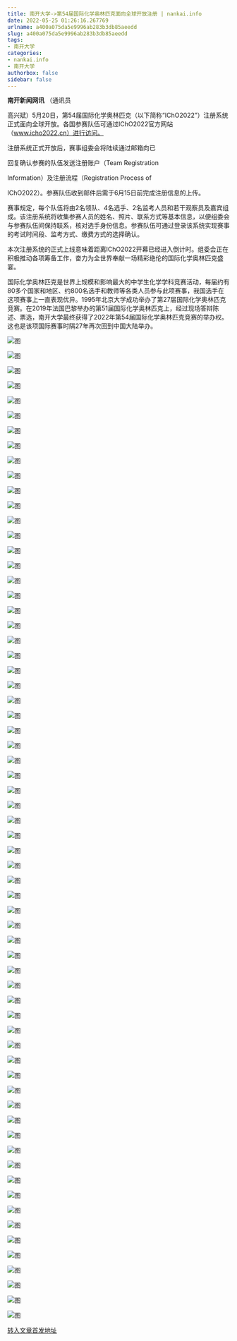 ```yaml
---
title: 南开大学->第54届国际化学奥林匹克面向全球开放注册 | nankai.info
date: 2022-05-25 01:26:16.267769
urlname: a400a075da5e9996ab283b3db85aeedd
slug: a400a075da5e9996ab283b3db85aeedd
tags: 
- 南开大学
categories:
- nankai.info
- 南开大学
authorbox: false
sidebar: false
---
```

[](http://www.icho2022.cn)

[](https://register.icho2022.cn/)

**南开新闻网讯** （通讯员

高兴斌）5月20日，第54届国际化学奥林匹克（以下简称“IChO2022”）注册系统正式面向全球开放。各国参赛队伍可通过IChO2022官方网站（www.icho2022.cn）进行访问。

注册系统正式开放后，赛事组委会将陆续通过邮箱向已
<!--more-->
回复确认参赛的队伍发送注册账户（Team Registration

Information）及注册流程（Registration Process of

IChO2022）。参赛队伍收到邮件后需于6月15日前完成注册信息的上传。

赛事规定，每个队伍将由2名领队、4名选手、2名监考人员和若干观察员及嘉宾组成。该注册系统将收集参赛人员的姓名、照片、联系方式等基本信息，以便组委会与参赛队伍间保持联系，核对选手身份信息。参赛队伍可通过登录该系统实现赛事的考试时间段、监考方式、缴费方式的选择确认。

本次注册系统的正式上线意味着距离IChO2022开幕已经进入倒计时。组委会正在积极推动各项筹备工作，奋力为全世界奉献一场精彩绝伦的国际化学奥林匹克盛宴。

国际化学奥林匹克是世界上规模和影响最大的中学生化学学科竞赛活动，每届约有80多个国家和地区、约800名选手和教师等各类人员参与此项赛事，我国选手在这项赛事上一直表现优异。1995年北京大学成功举办了第27届国际化学奥林匹克竞赛。在2019年法国巴黎举办的第51届国际化学奥林匹克上，经过现场答辩陈述、票选，南开大学最终获得了2022年第54届国际化学奥林匹克竞赛的举办权。这也是该项国际赛事时隔27年再次回到中国大陆举办。

![图](http://news.nankai.edu.cn/ywsd/system/2022/05/22/g)

![图](http://news.nankai.edu.cn/ywsd/system/2022/05/22/n)

![图](http://news.nankai.edu.cn/ywsd/system/2022/05/22/p)

![图](http://news.nankai.edu.cn/ywsd/system/2022/05/22/)

![图](http://news.nankai.edu.cn/ywsd/system/2022/05/22/b)

![图](http://news.nankai.edu.cn/ywsd/system/2022/05/22/e)

![图](http://news.nankai.edu.cn/ywsd/system/2022/05/22/d)

![图](http://news.nankai.edu.cn/ywsd/system/2022/05/22/4)

![图](http://news.nankai.edu.cn/ywsd/system/2022/05/22/a)

![图](http://news.nankai.edu.cn/ywsd/system/2022/05/22/9)

![图](http://news.nankai.edu.cn/ywsd/system/2022/05/22/d)

![图](http://news.nankai.edu.cn/ywsd/system/2022/05/22/c)

![图](http://news.nankai.edu.cn/ywsd/system/2022/05/22/_)

![图](http://news.nankai.edu.cn/ywsd/system/2022/05/22/7)

![图](http://news.nankai.edu.cn/ywsd/system/2022/05/22/1)

![图](http://news.nankai.edu.cn/ywsd/system/2022/05/22/9)

![图](http://news.nankai.edu.cn/ywsd/system/2022/05/22/5)

![图](http://news.nankai.edu.cn/ywsd/system/2022/05/22/4)

![图](http://news.nankai.edu.cn/ywsd/system/2022/05/22/0)

![图](http://news.nankai.edu.cn/ywsd/system/2022/05/22/0)

![图](http://news.nankai.edu.cn/ywsd/system/2022/05/22/0)

![图](http://news.nankai.edu.cn/ywsd/system/2022/05/22/3)

![图](http://news.nankai.edu.cn/ywsd/system/2022/05/22/0)

![图](http://news.nankai.edu.cn/ywsd/system/2022/05/22/0)

![图](http://news.nankai.edu.cn/)

![图](http://news.nankai.edu.cn/ywsd/system/2022/05/22/9)

![图](http://news.nankai.edu.cn/ywsd/system/2022/05/22/5)

![图](http://news.nankai.edu.cn/ywsd/system/2022/05/22/4)

![图](http://news.nankai.edu.cn/)

![图](http://news.nankai.edu.cn/ywsd/system/2022/05/22/0)

![图](http://news.nankai.edu.cn/ywsd/system/2022/05/22/0)

![图](http://news.nankai.edu.cn/ywsd/system/2022/05/22/0)

![图](http://news.nankai.edu.cn/)

![图](http://news.nankai.edu.cn/ywsd/system/2022/05/22/3)

![图](http://news.nankai.edu.cn/ywsd/system/2022/05/22/0)

![图](http://news.nankai.edu.cn/ywsd/system/2022/05/22/0)

![图](http://news.nankai.edu.cn/)

![图](http://news.nankai.edu.cn/ywsd/system/2022/05/22/c)

![图](http://news.nankai.edu.cn/ywsd/system/2022/05/22/i)

![图](http://news.nankai.edu.cn/ywsd/system/2022/05/22/p)

![图](http://news.nankai.edu.cn/)

![图](http://news.nankai.edu.cn/ywsd/system/2022/05/22/n)

![图](http://news.nankai.edu.cn/ywsd/system/2022/05/22/c)

![图](http://news.nankai.edu.cn/ywsd/system/2022/05/22/)

![图](http://news.nankai.edu.cn/ywsd/system/2022/05/22/u)

![图](http://news.nankai.edu.cn/ywsd/system/2022/05/22/d)

![图](http://news.nankai.edu.cn/ywsd/system/2022/05/22/e)

![图](http://news.nankai.edu.cn/ywsd/system/2022/05/22/)

![图](http://news.nankai.edu.cn/ywsd/system/2022/05/22/i)

![图](http://news.nankai.edu.cn/ywsd/system/2022/05/22/a)

![图](http://news.nankai.edu.cn/ywsd/system/2022/05/22/k)

![图](http://news.nankai.edu.cn/ywsd/system/2022/05/22/n)

![图](http://news.nankai.edu.cn/ywsd/system/2022/05/22/a)

![图](http://news.nankai.edu.cn/ywsd/system/2022/05/22/n)

![图](http://news.nankai.edu.cn/ywsd/system/2022/05/22/)

![图](http://news.nankai.edu.cn/ywsd/system/2022/05/22/s)

![图](http://news.nankai.edu.cn/ywsd/system/2022/05/22/w)

![图](http://news.nankai.edu.cn/ywsd/system/2022/05/22/e)

![图](http://news.nankai.edu.cn/ywsd/system/2022/05/22/n)

![图](http://news.nankai.edu.cn/)

![图](http://news.nankai.edu.cn/)

![图](http://news.nankai.edu.cn/ywsd/system/2022/05/22/:)

![图](http://news.nankai.edu.cn/ywsd/system/2022/05/22/p)

![图](http://news.nankai.edu.cn/ywsd/system/2022/05/22/t)

![图](http://news.nankai.edu.cn/ywsd/system/2022/05/22/t)

![图](http://news.nankai.edu.cn/ywsd/system/2022/05/22/h)

[转入文章首发地址](http://news.nankai.edu.cn/ywsd/system/2022/05/22/030051404.shtml)